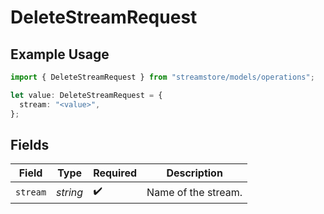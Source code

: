 # DeleteStreamRequest

## Example Usage

```typescript
import { DeleteStreamRequest } from "streamstore/models/operations";

let value: DeleteStreamRequest = {
  stream: "<value>",
};
```

## Fields

| Field               | Type                | Required            | Description         |
| ------------------- | ------------------- | ------------------- | ------------------- |
| `stream`            | *string*            | :heavy_check_mark:  | Name of the stream. |